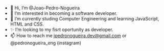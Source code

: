 - 👋 Hi, I’m @Joao-Pedro-Nogueira
- 👀 I’m interested in becoming a software developer.
- 🌱 I’m currently studing Computer Engineering and learning JavaScript, HTML and CSS.
- ✨ I’m looking to my fisrt oportunity as developer.
- 📫 How to reach me jpedronogueira.dev@gmail.com or @pedronogueira_eng (instagram)

<!---
Joao-Pedro-Nogueira/Joao-Pedro-Nogueira is a ✨ special ✨ repository because its `README.md` (this file) appears on your GitHub profile.
You can click the Preview link to take a look at your changes.
--->
